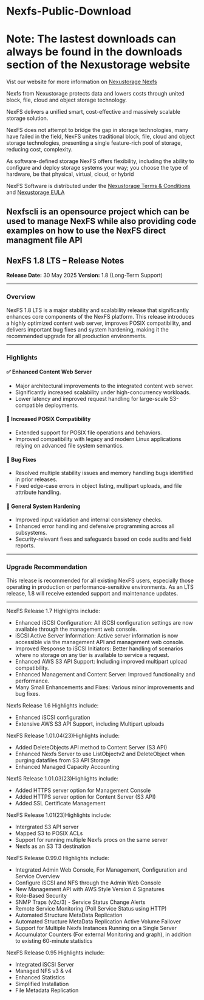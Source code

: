 # Nexfs-Public-Download 
# Note: The lastest downloads can always be found in the downloads section of the Nexustorage website

Vist our website for more information on [Nexustorage Nexfs](http://nexustorage.com)

Nexfs from Nexustorage protects data and lowers costs through united block, file, cloud and object storage technology.

NexFS delivers a unified smart, cost-effective and massively scalable storage solution.

NexFS does not attempt to bridge the gap in storage technologies, many have failed in the field, NexFS unites traditional block, file, cloud and object storage technologies, presenting a single feature-rich pool of storage, reducing cost, complexity. 

As software-defined storage NexFS offers flexibility, including the ability to configure and deploy storage systems your way; you choose the type of hardware, be that physical, virtual, cloud, or hybrid

NexFS Software is distributed under the [Nexustorage Terms & Conditions](https://www.nexustorage.com/nexustorage-terms-and-conditions) and [Nexustorage EULA](https://www.nexustorage.com/nexustorage-end-user-license-agreem)

Nexfscli is an opensource project which can be used to manage NexFS while also providing code examples on how to use the NexFS direct managment file API
---

## **NexFS 1.8 LTS – Release Notes**

**Release Date:** 30 May 2025
**Version:** 1.8 (Long-Term Support)

---

### **Overview**

NexFS 1.8 LTS is a major stability and scalability release that significantly enhances core components of the NexFS platform. This release introduces a highly optimized content web server, improves POSIX compatibility, and delivers important bug fixes and system hardening, making it the recommended upgrade for all production environments.

---

### **Highlights**

#### ✅ **Enhanced Content Web Server**

* Major architectural improvements to the integrated content web server.
* Significantly increased scalability under high-concurrency workloads.
* Lower latency and improved request handling for large-scale S3-compatible deployments.

#### 🧩 **Increased POSIX Compatibility**

* Extended support for POSIX file operations and behaviors.
* Improved compatibility with legacy and modern Linux applications relying on advanced file system semantics.

#### 🐛 **Bug Fixes**

* Resolved multiple stability issues and memory handling bugs identified in prior releases.
* Fixed edge-case errors in object listing, multipart uploads, and file attribute handling.

#### 🔐 **General System Hardening**

* Improved input validation and internal consistency checks.
* Enhanced error handling and defensive programming across all subsystems.
* Security-relevant fixes and safeguards based on code audits and field reports.

---

### **Upgrade Recommendation**

This release is recommended for all existing NexFS users, especially those operating in production or performance-sensitive environments. As an LTS release, 1.8 will receive extended support and maintenance updates.

---


NexFS Release 1.7 Highlights include:

  * Enhanced iSCSI Configuration: All iSCSI configuration settings are now available through the management web console.
  * iSCSI Active Server Information: Active server information is now accessible via the management API and management web console.
  * Improved Response to iSCSI Initiators: Better handling of scenarios where no storage on any tier is available to service a request.
  * Enhanced AWS S3 API Support: Including improved multipart upload compatibility.
  * Enhanced Management and Content Server: Improved functionality and performance.
  * Many Small Enhancements and Fixes: Various minor improvements and bug fixes.
    
Nexfs Release 1.6 Highlights include:
  * Enhanced iSCSI configuration
  * Extensive AWS S3 API Support, including Multipart uploads
    
NexFS Release 1.01.04(23)Highlights include:
  * Added DeleteObjects API method to Content Server (S3 API)
  * Enhanced Nexfs Server to use ListObjectv2 and DeleteObject when purging datafiles from S3 API Storage
  * Enhanced Managed Capacity Accounting
    
NexfS Release 1.01.03(23)Highlights include:
  * Added HTTPS server option for Management Console
  * Added HTTPS server option for Content Server (S3 API)
  * Added SSL Certificate Management
    
NexFS Release 1.01(23)Highlights include:
  * Intergrated S3 API server
  * Mapped S3 to POSIX ACLs
  * Support for running multiple Nexfs procs on the same server
  * Nexfs as an S3 T3 destination
    
NexFS Release 0.99.0 Highlights include:
  * Integrated Admin Web Console, For Management, Configuration and Service Overview
  * Configure iSCSI and NFS through the Admin Web Console
  * New Management API with AWS Style Version 4 Signatures 
  * Role-Based Security
  * SNMP Traps (v2c/3) - Service Status Change Alerts 
  * Remote Service Monitoring (Poll Service Status using HTTP)
  * Automated Structure MetaData Replication 
  * Automated Structure MetaData Replication Active Volume Failover
  * Support for Multiple Nexfs Instances Running on a Single Server
  * Accumulator Counters (For external Monitoring and graph), in addition to existing 60-minute statistics
  
NexFS Release 0.95 Highlights include:
  * Integrated iSCSI Server		
  * Managed NFS v3 & v4			
  * Enhanced Statistics                                    
  * Simplified Installation
  * File Metadata Replication

